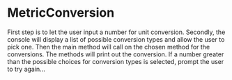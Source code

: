 # MetricConversion
First step is to let the user input a number for unit conversion.
Secondly, the console will display a list of possible conversion types and allow the user to pick one.
Then the main method will call on the chosen method for the conversions.
The methods will print out the conversion.
If a number greater than the possible choices for conversion types is selected, prompt the user to try again...
